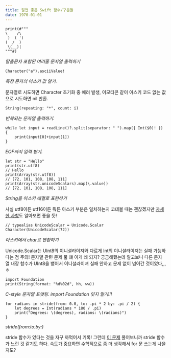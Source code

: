 ```yaml
---
title: 알면 좋은 Swift 함수/구문들
date: 1970-01-01
---
```


``` {class="language-swift"}
print(#"""
\    /\
 )  ( ')
(  /  )
 \(__)|
"""#)
```
*탈출문자 포함된 여러줄 문자열 출력하기*

``` {class="language-swift"}
Character("a").asciiValue!
```
*특정 문자의 아스키 값 알기.*

문자열로 시도하면 Character 초기화 중 에러 발생, 이모티콘 같이 아스키 코드 없는 값으로 시도하면 nil 반환. 


``` {class="language-swift"}
String(repeating: "*", count: i)
```
*반복되는 문자열 출력하기.*

``` {class="language-swift"}
while let input = readLine()?.split(separator: " ").map({ Int($0)! }) {
    print(input[0]+input[1])
}
```
*EOF까지 입력 받기.*

``` {class="language-swift"}
let str = "Hello"
print(str.utf8) 
// Hello
print(Array(str.utf8)) 
// [72, 101, 108, 108, 111]
print(Array(str.unicodeScalars).map(\.value)) 
// [72, 101, 108, 108, 111]
```
*String을 아스키 배열로 표현하기*

사실 utf8이든 utf16이든 뭐든 아스키 부분은 일치하는지 코테볼 때는 괜찮겠지만 [자세한 사항](https://shyi0200.tistory.com/m/28)도 알아보면 좋을 듯!

``` {class="language-swift"}
// typealias UnicodeScalar = Unicode.Scalar
Character(UnicodeScalar(72))
```
*아스키에서 char로 변환하기* 

Unicode.Scalar는 UInt8의 이니셜라이져와 다르게 Int의 이니셜라이져는 실패 가능하다는 점 주의! 문자열 관련 문제 풀 떄 이게 왜 되지? 궁금해했는데 알고보니 다른 문자열 내장 함수가 UInt8을 뱉어서 이니셜라이져 실패 안하고 문제 없이 넘어간 것이었다,,,ㅎ

``` {class="language-swift"}
import Foundation
print(String(format: "%d%02d", hh, ww))
```
*C-style 문자열 포맷팅. import Foundation 잊지 말기!!!*

``` {class="language-swift"}
for radians in stride(from: 0.0, to: .pi * 2 by: .pi / 2) {
    let degrees = Int(radians * 180 / .pi)
    print("Degrees: \(degrees), radians: \(radians)")
}
```
*stride(from:to:by:)*

stride 함수가 있다는 것을 자꾸 까먹어서 기록! 그런데 [이 문제](https://www.acmicpc.net/problem/1929) 풀어보니까 stride 함수가 느린 것 같기도 하다. 속도가 중요하면 수학적으로 좀 더 생각해서 for 문 쓰는게 나을지도?
